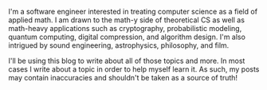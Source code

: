 I'm a software engineer interested in treating computer science as a field of applied math. I am drawn to the math-y side of theoretical CS as well as math-heavy applications such as cryptography, probabilistic modeling, quantum computing, digital compression, and algorithm design. I'm also intrigued by sound engineering, astrophysics, philosophy, and film.

I'll be using this blog to write about all of those topics and more. In most cases I write about a topic in order to help myself learn it. As such, my posts may contain inaccuracies and shouldn't be taken as a source of truth!